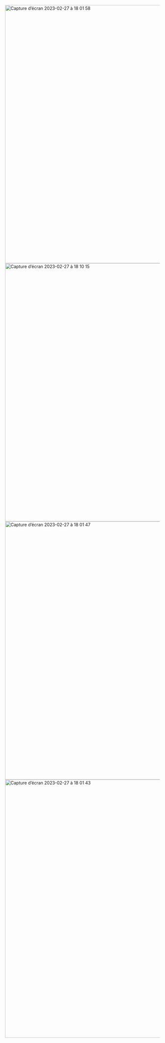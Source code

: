 <img width="840" alt="Capture d’écran 2023-02-27 à 18 01 58" src="https://user-images.githubusercontent.com/32968095/221631285-2e18ab35-7101-4c8b-934a-f0295cbbfda8.png">
<img width="840" alt="Capture d’écran 2023-02-27 à 18 10 15" src="https://user-images.githubusercontent.com/32968095/221632008-f870c01d-d5eb-4f17-9110-3f606a5cfb58.png">
<img width="840" alt="Capture d’écran 2023-02-27 à 18 01 47" src="https://user-images.githubusercontent.com/32968095/221631395-f85df86e-46fe-4967-b2c8-02f34ddc40b5.png">
<img width="840" alt="Capture d’écran 2023-02-27 à 18 01 43" src="https://user-images.githubusercontent.com/32968095/221631590-ec06fbef-df34-433a-8725-5fedaf38b41f.png">

